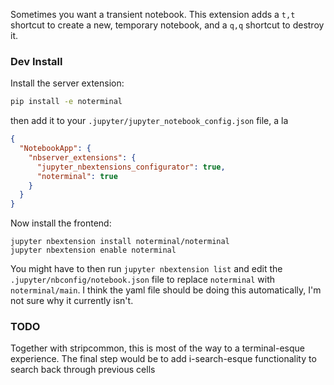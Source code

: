Sometimes you want a transient notebook. This extension adds a `t,t` shortcut to create a new, temporary notebook, and a `q,q` shortcut to destroy it.

### Dev Install
Install the server extension:
```sh
pip install -e noterminal
```
then add it to your `.jupyter/jupyter_notebook_config.json` file, a la
```json
{
  "NotebookApp": {
    "nbserver_extensions": {
      "jupyter_nbextensions_configurator": true,
      "noterminal": true
    }
  }
}
```
Now install the frontend:
```
jupyter nbextension install noterminal/noterminal
jupyter nbextension enable noterminal
```
You might have to then run `jupyter nbextension list` and edit the `.jupyter/nbconfig/notebook.json` file to replace `noterminal` with `noterminal/main`. I think the yaml file should be doing this automatically, I'm not sure why it currently isn't.


### TODO
Together with stripcommon, this is most of the way to a terminal-esque experience. The final step would be to add  i-search-esque functionality to search back through previous cells